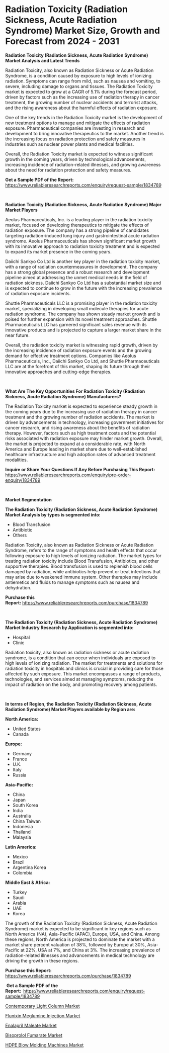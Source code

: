 <p><h1>Radiation Toxicity (Radiation Sickness, Acute Radiation Syndrome) Market Size, Growth and Forecast from 2024 - 2031</h1></p><p><strong>Radiation Toxicity (Radiation Sickness, Acute Radiation Syndrome) Market Analysis and Latest Trends</strong></p>
<p><p>Radiation Toxicity, also known as Radiation Sickness or Acute Radiation Syndrome, is a condition caused by exposure to high levels of ionizing radiation. Symptoms can range from mild, such as nausea and vomiting, to severe, including damage to organs and tissues. The Radiation Toxicity market is expected to grow at a CAGR of 5.1% during the forecast period, driven by factors such as the increasing use of radiation therapy in cancer treatment, the growing number of nuclear accidents and terrorist attacks, and the rising awareness about the harmful effects of radiation exposure.</p><p>One of the key trends in the Radiation Toxicity market is the development of new treatment options to manage and mitigate the effects of radiation exposure. Pharmaceutical companies are investing in research and development to bring innovative therapeutics to the market. Another trend is the increasing focus on radiation protection and safety measures in industries such as nuclear power plants and medical facilities.</p><p>Overall, the Radiation Toxicity market is expected to witness significant growth in the coming years, driven by technological advancements, increasing incidence of radiation-related illnesses, and growing awareness about the need for radiation protection and safety measures.</p></p>
<p><strong>Get a Sample PDF of the Report:&nbsp;</strong> <a href="https://www.reliableresearchreports.com/enquiry/request-sample/1834789">https://www.reliableresearchreports.com/enquiry/request-sample/1834789</a></p>
<p>&nbsp;</p>
<p><strong>Radiation Toxicity (Radiation Sickness, Acute Radiation Syndrome) Major Market Players</strong></p>
<p><p>Aeolus Pharmaceuticals, Inc. is a leading player in the radiation toxicity market, focused on developing therapeutics to mitigate the effects of radiation exposure. The company has a strong pipeline of candidates targeting radiation-induced lung injury and gastrointestinal acute radiation syndrome. Aeolus Pharmaceuticals has shown significant market growth with its innovative approach to radiation toxicity treatment and is expected to expand its market presence in the coming years.</p><p>Daiichi Sankyo Co Ltd is another key player in the radiation toxicity market, with a range of radiation countermeasures in development. The company has a strong global presence and a robust research and development pipeline aimed at addressing the unmet medical needs in the field of radiation sickness. Daiichi Sankyo Co Ltd has a substantial market size and is expected to continue to grow in the future with the increasing prevalence of radiation exposure incidents.</p><p>Shuttle Pharmaceuticals LLC is a promising player in the radiation toxicity market, specializing in developing small molecule therapies for acute radiation syndrome. The company has shown steady market growth and is poised for further expansion with its novel treatment approaches. Shuttle Pharmaceuticals LLC has garnered significant sales revenue with its innovative products and is projected to capture a larger market share in the near future.</p><p>Overall, the radiation toxicity market is witnessing rapid growth, driven by the increasing incidence of radiation exposure events and the growing demand for effective treatment options. Companies like Aeolus Pharmaceuticals, Inc., Daiichi Sankyo Co Ltd, and Shuttle Pharmaceuticals LLC are at the forefront of this market, shaping its future through their innovative approaches and cutting-edge therapies.</p></p>
<p>&nbsp;</p>
<p><strong>What Are The Key Opportunities For Radiation Toxicity (Radiation Sickness, Acute Radiation Syndrome) Manufacturers?</strong></p>
<p><p>The Radiation Toxicity market is expected to experience steady growth in the coming years due to the increasing use of radiation therapy in cancer treatment and the growing number of radiation accidents. The market is driven by advancements in technology, increasing government initiatives for cancer research, and rising awareness about the benefits of radiation therapy. However, factors such as high treatment costs and the potential risks associated with radiation exposure may hinder market growth. Overall, the market is projected to expand at a considerable rate, with North America and Europe leading in market share due to well-established healthcare infrastructure and high adoption rates of advanced treatment modalities.</p></p>
<p><strong>Inquire or Share Your Questions If Any Before Purchasing This Report:</strong> <a href="https://www.reliableresearchreports.com/enquiry/pre-order-enquiry/1834789">https://www.reliableresearchreports.com/enquiry/pre-order-enquiry/1834789</a></p>
<p>&nbsp;</p>
<p><strong>Market Segmentation</strong></p>
<p><strong>The Radiation Toxicity (Radiation Sickness, Acute Radiation Syndrome) Market Analysis by types is segmented into:</strong></p>
<p><ul><li>Blood Transfusion</li><li>Antibiotic</li><li>Others</li></ul></p>
<p><p>Radiation Toxicity, also known as Radiation Sickness or Acute Radiation Syndrome, refers to the range of symptoms and health effects that occur following exposure to high levels of ionizing radiation. The market types for treating radiation toxicity include Blood Transfusion, Antibiotics, and other supportive therapies. Blood transfusion is used to replenish blood cells damaged by radiation, while antibiotics help prevent or treat infections that may arise due to weakened immune system. Other therapies may include antiemetics and fluids to manage symptoms such as nausea and dehydration.</p></p>
<p><strong>Purchase this Report:&nbsp;</strong><a href="https://www.reliableresearchreports.com/purchase/1834789">https://www.reliableresearchreports.com/purchase/1834789</a></p>
<p>&nbsp;</p>
<p><strong>The Radiation Toxicity (Radiation Sickness, Acute Radiation Syndrome) Market Industry Research by Application is segmented into:</strong></p>
<p><ul><li>Hospital</li><li>Clinic</li></ul></p>
<p><p>Radiation toxicity, also known as radiation sickness or acute radiation syndrome, is a condition that can occur when individuals are exposed to high levels of ionizing radiation. The market for treatments and solutions for radiation toxicity in hospitals and clinics is crucial in providing care for those affected by such exposure. This market encompasses a range of products, technologies, and services aimed at managing symptoms, reducing the impact of radiation on the body, and promoting recovery among patients.</p></p>
<p>&nbsp;</p>
<p><strong>In terms of Region, the Radiation Toxicity (Radiation Sickness, Acute Radiation Syndrome) Market Players available by Region are:</strong></p>
<p>
    <p> <strong> North America: </strong>
        <ul>
            <li>United States</li>
            <li>Canada</li>
        </ul>
        </p> 
    <p> <strong> Europe: </strong>
        <ul>
            <li>Germany</li>
            <li>France</li>
            <li>U.K.</li>
            <li>Italy</li>
            <li>Russia</li>
        </ul>
        </p> 
    <p> <strong> Asia-Pacific: </strong>
        <ul>
            <li>China</li>
            <li>Japan</li>
            <li>South Korea</li>
            <li>India</li>
            <li>Australia</li>
            <li>China Taiwan</li>
            <li>Indonesia</li>
            <li>Thailand</li>
            <li>Malaysia</li>
        </ul>
        </p> 
    <p> <strong> Latin America: </strong>
        <ul>
            <li>Mexico</li>
            <li>Brazil</li>
            <li>Argentina Korea</li>
            <li>Colombia</li>
        </ul>
        </p> 
    <p> <strong> Middle East & Africa: </strong>
        <ul>
            <li>Turkey</li>
            <li>Saudi</li>
            <li>Arabia</li>
            <li>UAE</li>
            <li>Korea</li>
        </ul>
    </p>
    </p>
<p><p>The growth of the Radiation Toxicity (Radiation Sickness, Acute Radiation Syndrome) market is expected to be significant in key regions such as North America (NA), Asia-Pacific (APAC), Europe, USA, and China. Among these regions, North America is projected to dominate the market with a market share percent valuation of 38%, followed by Europe at 30%, Asia-Pacific at 22%, USA at 7%, and China at 3%. The increasing prevalence of radiation-related illnesses and advancements in medical technology are driving the growth in these regions.</p></p>
<p><strong>Purchase this Report: </strong><a href="https://www.reliableresearchreports.com/purchase/1834789">https://www.reliableresearchreports.com/purchase/1834789</a></p>
<p>&nbsp;<strong>Get a Sample PDF of the Report:&nbsp;&nbsp;</strong><a href="https://www.reliableresearchreports.com/enquiry/request-sample/1834789">https://www.reliableresearchreports.com/enquiry/request-sample/1834789</a></p>
<p><strong></strong></p>
<p><p><a href="https://github.com/juniordelafrance/Market-Research-Report-List-2/blob/main/contemporary-light-column-market.md">Contemporary Light Column Market</a></p><p><a href="https://medium.com/@kartik.reportprime/flunixin-meglumine-injection-market-size-reveals-the-best-marketing-channels-in-global-industry-da9ba4288b6b">Flunixin Meglumine Injection Market</a></p><p><a href="https://medium.com/@kartik.reportprime/enalapril-maleate-market-analysis-its-cagr-market-segmentation-and-global-industry-overview-5d7f1b5f3282">Enalapril Maleate Market</a></p><p><a href="https://medium.com/@kartik.reportprime/bisoprolol-fumarate-market-analysis-its-cagr-market-segmentation-and-global-industry-overview-d01de728b6f1">Bisoprolol Fumarate Market</a></p><p><a href="https://github.com/jaidynmorantestelletmjzya/Market-Research-Report-List-1/blob/main/hdpe-blow-molding-machines-market.md">HDPE Blow Molding Machines Market</a></p></p>